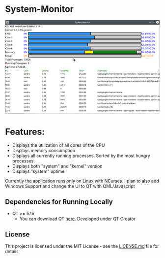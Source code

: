 # System-Monitor

![System Monitor](images/application.png)

# Features:
* Displays the utilization of all cores of the CPU
* Displays memory consumption
* Displays all currently running processes. Sorted by the most hungry processes.
* Displays both "system" and "kernel" version
* Displays "system" uptime

Currently the application runs only on Linux with NCurses. 
I plan to also add Windows Support and change the UI to QT with QML/Javascript

## Dependencies for Running Locally

* QT >= 5.15 
  * You can download QT [here](https://www.qt.io/download). Developed under QT Creator

## License

This project is licensed under the MIT License - see the [LICENSE.md](LICENSE.md) file for details